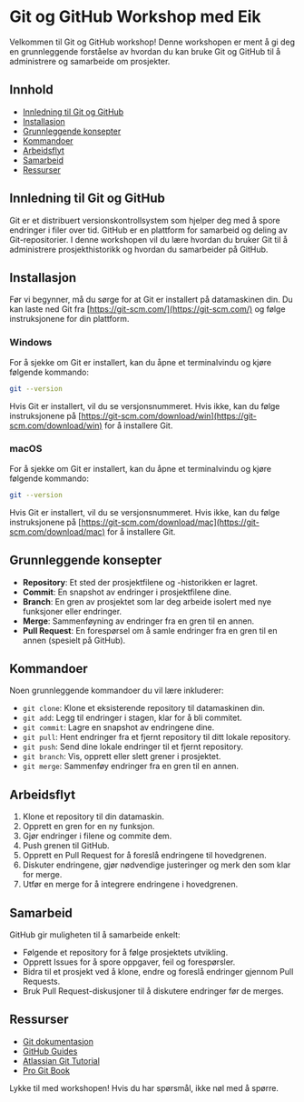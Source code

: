 # Git og GitHub Workshop med Eik

Velkommen til Git og GitHub workshop! Denne workshopen er ment å gi deg en grunnleggende forståelse av hvordan du kan bruke Git og GitHub til å administrere og samarbeide om prosjekter.

## Innhold

- [Innledning til Git og GitHub](#innledning-til-git-og-github)
- [Installasjon](#installasjon)
- [Grunnleggende konsepter](#grunnleggende-konsepter)
- [Kommandoer](#kommandoer)
- [Arbeidsflyt](#arbeidsflyt)
- [Samarbeid](#samarbeid)
- [Ressurser](#ressurser)

## Innledning til Git og GitHub

Git er et distribuert versionskontrollsystem som hjelper deg med å spore endringer i filer over tid. GitHub er en plattform for samarbeid og deling av Git-repositorier. I denne workshopen vil du lære hvordan du bruker Git til å administrere prosjekthistorikk og hvordan du samarbeider på GitHub.

## Installasjon

Før vi begynner, må du sørge for at Git er installert på datamaskinen din. Du kan laste ned Git fra [https://git-scm.com/](https://git-scm.com/) og følge instruksjonene for din plattform.

### Windows
For å sjekke om Git er installert, kan du åpne et terminalvindu og kjøre følgende kommando:
```bash
git --version
```
Hvis Git er installert, vil du se versjonsnummeret. Hvis ikke, kan du følge instruksjonene på [https://git-scm.com/download/win](https://git-scm.com/download/win) for å installere Git.

### macOS
For å sjekke om Git er installert, kan du åpne et terminalvindu og kjøre følgende kommando:
```bash
git --version
```
Hvis Git er installert, vil du se versjonsnummeret. Hvis ikke, kan du følge instruksjonene på [https://git-scm.com/download/mac](https://git-scm.com/download/mac) for å installere Git.



## Grunnleggende konsepter

- **Repository**: Et sted der prosjektfilene og -historikken er lagret.
- **Commit**: En snapshot av endringer i prosjektfilene dine.
- **Branch**: En gren av prosjektet som lar deg arbeide isolert med nye funksjoner eller endringer.
- **Merge**: Sammenføyning av endringer fra en gren til en annen.
- **Pull Request**: En forespørsel om å samle endringer fra en gren til en annen (spesielt på GitHub).

## Kommandoer

Noen grunnleggende kommandoer du vil lære inkluderer:

- `git clone`: Klone et eksisterende repository til datamaskinen din.
- `git add`: Legg til endringer i stagen, klar for å bli commitet.
- `git commit`: Lagre en snapshot av endringene dine.
- `git pull`: Hent endringer fra et fjernt repository til ditt lokale repository.
- `git push`: Send dine lokale endringer til et fjernt repository.
- `git branch`: Vis, opprett eller slett grener i prosjektet.
- `git merge`: Sammenføy endringer fra en gren til en annen.

## Arbeidsflyt

1. Klone et repository til din datamaskin.
2. Opprett en gren for en ny funksjon.
3. Gjør endringer i filene og commite dem.
4. Push grenen til GitHub.
5. Opprett en Pull Request for å foreslå endringene til hovedgrenen.
6. Diskuter endringene, gjør nødvendige justeringer og merk den som klar for merge.
7. Utfør en merge for å integrere endringene i hovedgrenen.

## Samarbeid

GitHub gir muligheten til å samarbeide enkelt:

- Følgende et repository for å følge prosjektets utvikling.
- Opprett Issues for å spore oppgaver, feil og forespørsler.
- Bidra til et prosjekt ved å klone, endre og foreslå endringer gjennom Pull Requests.
- Bruk Pull Request-diskusjoner til å diskutere endringer før de merges.

## Ressurser

- [Git dokumentasjon](https://git-scm.com/doc)
- [GitHub Guides](https://guides.github.com/)
- [Atlassian Git Tutorial](https://www.atlassian.com/git/tutorials)
- [Pro Git Book](https://git-scm.com/book/en/v2)

Lykke til med workshopen! Hvis du har spørsmål, ikke nøl med å spørre.
